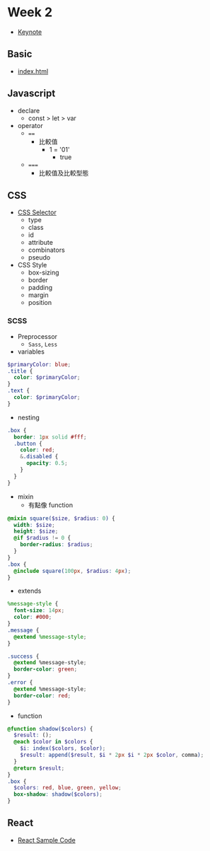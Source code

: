 # Week 2

- [Keynote](https://docs.google.com/presentation/d/1SKM9rU0F8iKHCu1u9bhCFoVhlxMzynxhe0CFkrRvS1I/edit#slide=id.g1315a388697_0_16)

## Basic

- [index.html](Basic/index.html)

## Javascript

- declare
  - const > let > var
- operator
  - `==`
    - 比較值
      - 1 = '01'
        - true
  - `===`
    - 比較值及比較型態

## CSS

- [CSS Selector](https://www.w3schools.com/cssref/css_selectors.asp)
  - type
  - class
  - id
  - attribute
  - combinators
  - pseudo
- CSS Style
  - box-sizing
  - border
  - padding
  - margin
  - position

### SCSS

- Preprocessor
  - `Sass`, `Less`
- variables

```scss
$primaryColor: blue;
.title {
  color: $primaryColor;
}
.text {
  color: $primaryColor;
}
```

- nesting

```scss
.box {
  border: 1px solid #fff;
  .button {
    color: red;
    &.disabled {
      opacity: 0.5;
    }
  }
}
```

- mixin
  - 有點像 function

```scss
@mixin square($size, $radius: 0) {
  width: $size;
  height: $size;
  @if $radius != 0 {
    border-radius: $radius;
  }
}
.box {
  @include square(100px, $radius: 4px);
}
```

- extends

```scss
%message-style {
  font-size: 14px;
  color: #000;
}
.message {
  @extend %message-style;
}
```

```css
.success {
  @extend %message-style;
  border-color: green;
}
.error {
  @extend %message-style;
  border-color: red;
}
```

- function

```scss
@function shadow($colors) {
  $result: ();
  @each $color in $colors {
    $i: index($colors, $color);
    $result: append($result, $i * 2px $i * 2px $color, comma);
  }
  @return $result;
}
.box {
  $colors: red, blue, green, yellow;
  box-shadow: shadow($colors);
}
```

## React

- [React Sample Code](./react-sample-code/)
